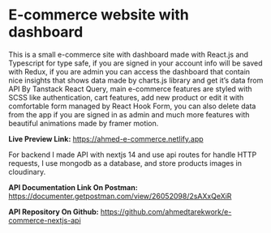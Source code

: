# E-commerce website with dashboard

This is a small e-commerce site with dashboard made with React.js and Typescript for type safe, if you are signed in your account info will be saved with Redux, if you are admin you can access the dashboard that contain nice insights that shows data made by charts.js library and get it’s data from API By Tanstack React Query, main e-commerce features are styled with SCSS like authentication, cart features, add new product or edit it with comfortable form managed by React Hook Form, you can also delete data from the app if you are signed in as admin and much more features with beautiful animations made by framer motion.

**Live Preview Link:** https://ahmed-e-commerce.netlify.app

For backend I made API with nextjs 14 and use api routes for handle HTTP requests, I use mongodb as a database, and store products images in cloudinary.

**API Documentation Link On Postman:** https://documenter.getpostman.com/view/26052098/2sAXxQeXiR

**API Repository On Github:** https://github.com/ahmedtarekwork/e-commerce-nextjs-api
